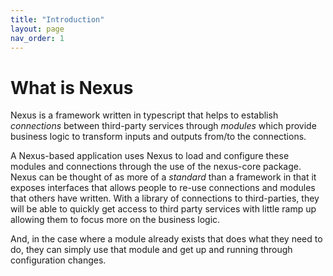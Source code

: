 ```yaml
---
title: "Introduction"
layout: page
nav_order: 1
---
```


# What is Nexus

Nexus is a framework written in typescript that helps to establish _connections_ between third-party services through  _modules_ which provide business logic to transform inputs and outputs from/to the connections.

A Nexus-based application uses Nexus to load and configure these modules and connections through the use of the nexus-core package. Nexus can be thought of as more of a *standard* than a framework in that it exposes interfaces that allows people to re-use connections and modules that others have written.  With a library of connections to third-parties, they will be able to quickly get access to third party services with little ramp up allowing them to focus more on the business logic.  

And, in the case where a module already exists that does what they need to do, they can simply use that module and get up and running through configuration changes.




